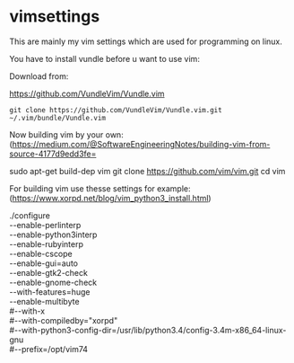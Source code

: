 # vimsettings

This are mainly my vim settings which are used for programming on linux.

You have to install vundle before u want to use vim:

Download from:

https://github.com/VundleVim/Vundle.vim

```
git clone https://github.com/VundleVim/Vundle.vim.git ~/.vim/bundle/Vundle.vim
```

Now building vim by your own:
(https://medium.com/@SoftwareEngineeringNotes/building-vim-from-source-4177d9edd3fe=

sudo apt-get build-dep vim
git clone https://github.com/vim/vim.git
cd vim


For building vim use thesse settings for example:
(https://www.xorpd.net/blog/vim_python3_install.html)

./configure \
--enable-perlinterp \
--enable-python3interp \
--enable-rubyinterp \
--enable-cscope \
--enable-gui=auto \
--enable-gtk2-check \
--enable-gnome-check \
--with-features=huge \
--enable-multibyte \
#--with-x \
#--with-compiledby="xorpd" \
#--with-python3-config-dir=/usr/lib/python3.4/config-3.4m-x86_64-linux-gnu \
#--prefix=/opt/vim74
